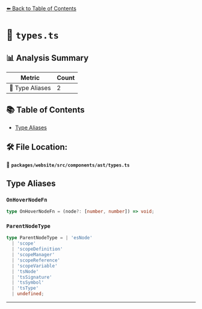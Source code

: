[⬅️ Back to Table of Contents](../../../../../index.md)

# 📄 `types.ts`

## 📊 Analysis Summary

| Metric | Count |
|--------|-------|
| 📑 Type Aliases | 2 |

## 📚 Table of Contents

- [Type Aliases](#type-aliases)

## 🛠️ File Location:
📂 **`packages/website/src/components/ast/types.ts`**

## Type Aliases

### `OnHoverNodeFn`

```ts
type OnHoverNodeFn = (node?: [number, number]) => void;
```

### `ParentNodeType`

```ts
type ParentNodeType = | 'esNode'
  | 'scope'
  | 'scopeDefinition'
  | 'scopeManager'
  | 'scopeReference'
  | 'scopeVariable'
  | 'tsNode'
  | 'tsSignature'
  | 'tsSymbol'
  | 'tsType'
  | undefined;
```


---